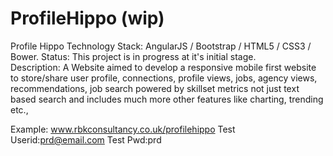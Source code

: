 ProfileHippo (wip)
=================

Profile Hippo 
Technology Stack: AngularJS / Bootstrap / HTML5 / CSS3 / Bower.
Status: This project is in progress at it's initial stage.  
Description: A Website aimed to develop a responsive mobile first website to store/share user profile, connections, profile views, jobs, agency views, recommendations, job search powered by skillset metrics not just text based search and includes much more other features like charting, trending etc.,

Example: www.rbkconsultancy.co.uk/profilehippo
Test Userid:prd@email.com
Test Pwd:prd

